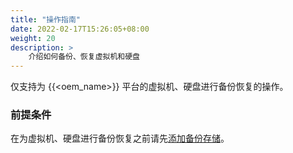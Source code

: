 ```yaml
---
title: "操作指南"
date: 2022-02-17T15:26:05+08:00
weight: 20
description: >
    介绍如何备份、恢复虚拟机和硬盘
---
```


仅支持为 {{<oem_name>}} 平台的虚拟机、硬盘进行备份恢复的操作。


### 前提条件

在为虚拟机、硬盘进行备份恢复之前请先[添加备份存储](../../storage/backupstorage/tutorial/create)。
